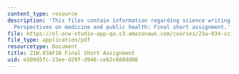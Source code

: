 ```yaml
---
content_type: resource
description: 'This files contain information regarding science writing and new media:
  Perspectives on medicine and public health: Final short assignment.'
file: https://ol-ocw-studio-app-qa.s3.amazonaws.com/courses/21w-034-science-writing-and-new-media-perspectives-on-medicine-and-public-health-fall-2016/e509d5fc23eed29fd940ceb2c608dd08_MIT21W_034F16_FinalShort.pdf
file_type: application/pdf
resourcetype: Document
title: 21W.034F16 Final Short Assignment
uid: e509d5fc-23ee-d29f-d940-ceb2c608dd08
---
```


